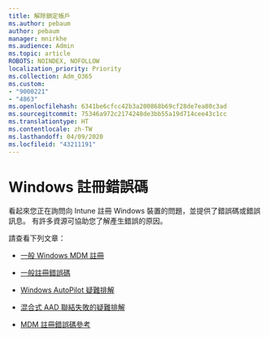 ```yaml
---
title: 解除鎖定帳戶
ms.author: pebaum
author: pebaum
manager: mnirkhe
ms.audience: Admin
ms.topic: article
ROBOTS: NOINDEX, NOFOLLOW
localization_priority: Priority
ms.collection: Adm_O365
ms.custom:
- "9000221"
- "4863"
ms.openlocfilehash: 6341be6cfcc42b3a200868b69cf28de7ea80c3ad
ms.sourcegitcommit: 75346a972c2174248de3bb55a19d714cee43c1cc
ms.translationtype: HT
ms.contentlocale: zh-TW
ms.lasthandoff: 04/09/2020
ms.locfileid: "43211191"
---
```

# <a name="windows-enrolment-error-codes"></a>Windows 註冊錯誤碼

看起來您正在詢問向 Intune 註冊 Windows 裝置的問題，並提供了錯誤碼或錯誤訊息。 有許多資源可協助您了解產生錯誤的原因。
 
請查看下列文章：

- [一般 Windows MDM 註冊](https://docs.microsoft.com/mem/intune/enrollment/troubleshoot-windows-enrollment-errors)

- [一般註冊錯誤碼](https://docs.microsoft.com/mem/intune/enrollment/troubleshoot-device-enrollment-in-intune#general-enrollment-error-codes)

- [Windows AutoPilot 疑難排解](https://docs.microsoft.com/windows/deployment/windows-autopilot/troubleshooting)

- [混合式 AAD 聯結失敗的疑難排解](https://docs.microsoft.com/azure/active-directory/devices/troubleshoot-hybrid-join-windows-current)

- [MDM 註冊錯誤碼參考](https://docs.microsoft.com/windows/win32/mdmreg/mdm-registration-constants)

